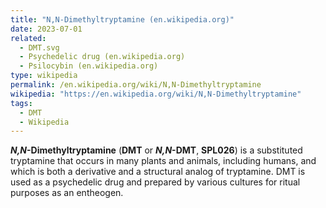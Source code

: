 ```yaml
---
title: "N,N-Dimethyltryptamine (en.wikipedia.org)"
date: 2023-07-01
related:
  - DMT.svg
  - Psychedelic drug (en.wikipedia.org)
  - Psilocybin (en.wikipedia.org)
type: wikipedia
permalink: /en.wikipedia.org/wiki/N,N-Dimethyltryptamine
wikipedia: "https://en.wikipedia.org/wiki/N,N-Dimethyltryptamine"
tags:
  - DMT
  - Wikipedia
---
```

***N,N*-Dimethyltryptamine** (**DMT** or ***N,N*-DMT**, **SPL026**) is a substituted tryptamine that occurs in many plants and animals, including humans, and which is both a derivative and a structural analog of tryptamine. DMT is used as a psychedelic drug and prepared by various cultures for ritual purposes as an entheogen.